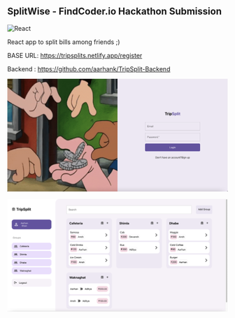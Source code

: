 ## SplitWise - FindCoder.io Hackathon Submission

<img alt="React" src="https://img.shields.io/badge/React-20232A?style=for-the-badge&logo=react&logoColor=61DAFB"/>

React app to split bills among friends ;)

BASE URL: https://tripsplits.netlify.app/register

Backend : https://github.com/aarhank/TripSplit-Backend

![](login.png)

![](dashboard.png)